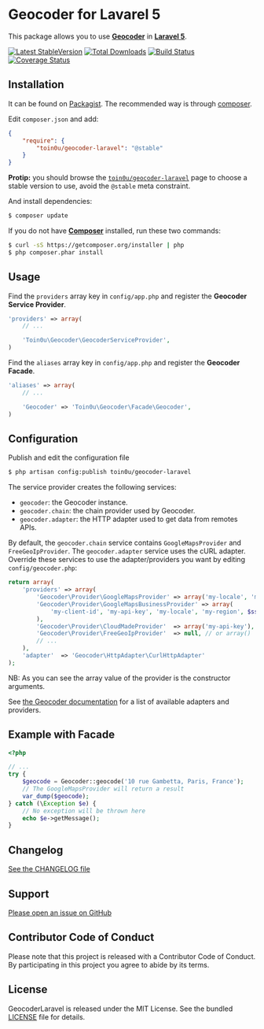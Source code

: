 Geocoder for Lavarel 5
======================

This package allows you to use [**Geocoder**](http://geocoder-php.org/Geocoder/)
in [**Laravel 5**](http://laravel.com/).

[![Latest StableVersion](https://poser.pugx.org/toin0u/geocoder-laravel/v/stable.png)](https://packagist.org/packages/toin0u/geocoder-laravel)
[![Total Downloads](https://poser.pugx.org/toin0u/geocoder-laravel/downloads.png)](https://packagist.org/packages/toin0u/geocoder-laravel)
[![Build Status](https://secure.travis-ci.org/geocoder-php/GeocoderLaravel.png)](http://travis-ci.org/geocoder-php/GeocoderLaravel)
[![Coverage Status](https://coveralls.io/repos/geocoder-php/GeocoderLaravel/badge.png)](https://coveralls.io/r/geocoder-php/GeocoderLaravel)


Installation
------------

It can be found on [Packagist](https://packagist.org/packages/toin0u/geocoder-laravel).
The recommended way is through [composer](http://getcomposer.org).

Edit `composer.json` and add:

```json
{
    "require": {
        "toin0u/geocoder-laravel": "@stable"
    }
}
```

**Protip:** you should browse the
[`toin0u/geocoder-laravel`](https://packagist.org/packages/toin0u/geocoder-laravel)
page to choose a stable version to use, avoid the `@stable` meta constraint.

And install dependencies:
```bash
$ composer update
```

If you do not have [**Composer**](https://getcomposer.org) installed, run these two commands:

```bash
$ curl -sS https://getcomposer.org/installer | php
$ php composer.phar install
```


Usage
-----

Find the `providers` array key in `config/app.php` and register the **Geocoder Service Provider**.

```php
'providers' => array(
    // ...

    'Toin0u\Geocoder\GeocoderServiceProvider',
)
```

Find the `aliases` array key in `config/app.php` and register the **Geocoder Facade**.

```php
'aliases' => array(
    // ...

    'Geocoder' => 'Toin0u\Geocoder\Facade\Geocoder',
)
```

Configuration
-------------

Publish and edit the configuration file

```bash
$ php artisan config:publish toin0u/geocoder-laravel
```

The service provider creates the following services:

* `geocoder`: the Geocoder instance.
* `geocoder.chain`: the chain provider used by Geocoder.
* `geocoder.adapter`: the HTTP adapter used to get data from remotes APIs.

By default, the `geocoder.chain` service contains `GoogleMapsProvider` and `FreeGeoIpProvider`.
The `geocoder.adapter` service uses the cURL adapter. Override these services to use the
adapter/providers you want by editing `config/geocoder.php`:

```php
return array(
    'providers' => array(
        'Geocoder\Provider\GoogleMapsProvider' => array('my-locale', 'my-region', $ssl = true, 'my-api-key'),
        'Geocoder\Provider\GoogleMapsBusinessProvider' => array(
            'my-client-id', 'my-api-key', 'my-locale', 'my-region', $ssl = true
        ),
        'Geocoder\Provider\CloudMadeProvider'  => array('my-api-key'),
        'Geocoder\Provider\FreeGeoIpProvider'  => null, // or array()
        // ...
    ),
    'adapter'  => 'Geocoder\HttpAdapter\CurlHttpAdapter'
);
```

NB: As you can see the array value of the provider is the constructor arguments.

See [the Geocoder documentation](http://geocoder-php.org/Geocoder/) for a list of available adapters and providers.


Example with Facade
-------------------

```php
<?php

// ...
try {
    $geocode = Geocoder::geocode('10 rue Gambetta, Paris, France');
    // The GoogleMapsProvider will return a result
    var_dump($geocode);
} catch (\Exception $e) {
    // No exception will be thrown here
    echo $e->getMessage();
}
```


Changelog
---------

[See the CHANGELOG file](https://github.com/geocoder-php/GeocoderLaravel/blob/master/CHANGELOG.md)


Support
-------

[Please open an issue on GitHub](https://github.com/geocoder-php/GeocoderLaravel/issues)


Contributor Code of Conduct
---------------------------

Please note that this project is released with a Contributor Code of Conduct.
By participating in this project you agree to abide by its terms.


License
-------

GeocoderLaravel is released under the MIT License. See the bundled
[LICENSE](https://github.com/geocoder-php/GeocoderLaravel/blob/master/LICENSE)
file for details.
